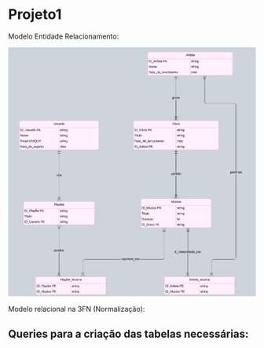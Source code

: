 # Projeto1

Modelo Entidade Relacionamento:

![alt text](image-1.png)

Modelo relacional na 3FN (Normalização):

## Queries para a criação das tabelas necessárias: